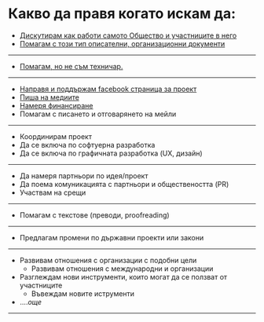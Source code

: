 # Какво да правя когато искам да:

- [Дискутирам как работи самото Общество и участниците в него](checklists/discuss.md)
- [Помагам с този тип описателни, организационни документи](checklists/guide.md)

-----------

- [Помагам, но не съм техничар.](checklists/typical-nontech-tasks.md)

-----------

- [Направя и поддържам facebook страница за проект](checklists/facebook-page.md)
- [Пиша на медиите](checklists/media.md)
- [Намеря финансиране](checklists/funding.md)
- Помагам с писането и отговарянето на мейли

-----------

- Координирам проект
- Да се включа по софтуерна разработка
- Да се включа по графичната разработка (UX, дизайн)

-----------

- Да намеря партньори по идея/проект
- Да поема комуникацията с партньори и обществеността (PR)
- Участвам на срещи

-----------

- Помагам с текстове (преводи, proofreading)

-----------

- Предлагам промени по държавни проекти или закони

-----------

- Развивам отношения с организации с подобни цели
  - Развивам отношения с международни и организации
- Разглеждам нови инструменти, които могат да се ползват от участниците
  - Въвеждам новите иструменти
- ....*oще*

-----------